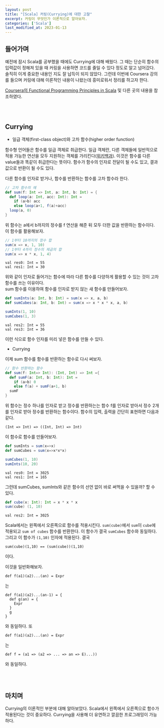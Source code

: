 ```yaml
---
layout: post
title: "[Scala] 커링(Currying)에 대한 고찰"
excerpt: 커링이 무엇인가 이론적으로 알아보자.
categories: ['Scala']
last_modified_at: 2023-01-13
---
```


## 들어가며

예전에 잠시 Scala를 공부했을 때에도 Currying에 대해 배웠다. 그 때는 단순히 함수의 입력값이 정해져 있을 때 커링을 사용하면 코드를 줄일 수 있다 정도로 알고 넘어갔다. 솔직히 이게 중요한 내용인 지도 잘 납득이 되지 않았다. 그런데 이번에 Coursera 강의를 들으며 커링에 대해 이론적인 내용이 나왔는데 흥미로워서 정리를 하고자 한다.

[Coursera의 Functional Programming Principles in Scala](https://www.coursera.org/learn/scala2-functional-programming) 및 다른 곳의 내용을 참조하였다.

<br/><br/>

## Currying

- 일급 객체(first-class object)와 고차 함수(higher order function)

함수형 언어들은 함수를 일급 객체로 취급한다. 일급 객체란, 다른 객체들에 일반적으로 적용 가능한 연산을 모두 지원하는 객체를 가리킨다([위키백과](https://ko.wikipedia.org/wiki/%EC%9D%BC%EA%B8%89_%EA%B0%9D%EC%B2%B4)). 이것은 함수를 다른 value들과 똑같이 취급한다는 뜻이다. 함수가 함수의 인자로 전달이 될 수도 있고, 결과값으로 반환이 될 수도 있다.

다른 함수를 인자로 받거나, 함수를 반환하는 함수를 고차 함수라 한다.

```scala
// 고차 함수의 예
def sum(f: Int => Int, a: Int, b: Int) = {
  def loop(a: Int, acc: Int): Int =
    if (a>b) acc
    else loop(a+1, f(a)+acc)
  loop(a, 0)
}
```

위 함수는 a에서 b까지의 정수를 f 연산을 해준 뒤 모두 더한 값을 반환하는 함수이다. 이 함수를 활용해보자.

```scala
// 1부터 10까지의 정수 합
sum(x => x, 1, 10)
// 1부터 4까지 정수의 제곱의 합
sum(x => x * x, 1, 4)
```

```
val res0: Int = 55
val res1: Int = 30
```

위와 같이 인자로 들어가는 함수에 따라 다른 함수를 다양하게 활용할 수 있는 것이 고차 함수를 쓰는 이유이다.  
sum 함수를 이용하여 함수를 인자로 받지 않는 새 함수를 만들어보자.

```scala
def sumInts(a: Int, b: Int) = sum(x => x, a, b)
def sumCubes(a: Int, b: Int) = sum(x => x * x * x, a, b)

sumInts(1, 10)
sumCubes(1, 3)
```

```
val res2: Int = 55
val res3: Int = 36
```

이런 식으로 함수 인자를 미리 넣은 함수를 만들 수 있다.

- Currying

이제 sum 함수를 함수를 반환하는 함수로 다시 써보자.

```scala
// 함수 반환하는 함수
def sum(f: Int=> Int): (Int, Int) => Int ={
  def sumF(a: Int, b: Int): Int =
    if (a>b) 0
    else f(a) + sumF(a+1, b)
  sumF
}
```

위 함수는 정수 하나를 인자로 받고 정수를 반환하는는 함수 f를 인자로 받아서 정수 2개를 인자로 받아 정수를 반환하는 함수이다. 함수의 입력, 출력을 간단히 표현하면 다음과 같다.

    (Int => Int) => ((Int, Int) => Int)

이 함수로 함수를 만들어보자.

```scala
def sumInts = sum(x=>x)
def sumCubes = sum(x=>x*x*x)

sumCubes(1, 10)
sumInts(10, 20)
```

```
val res0: Int = 3025
val res1: Int = 165
```

그런데 sumCubes, sumInts와 같은 함수의 선언 없이 바로 써먹을 수 있을까? 할 수 있다.

```scala
def cube(x: Int): Int = x * x * x
sum(cube) (1, 10)
```

```
val res2: Int = 3025
```

Scala에서는 왼쪽에서 오른쪽으로 함수를 적용시킨다. `sum(cube)`에서 `sum`이 `cube`에 적용되고 `sum of cubes` 함수를 반환한다. 이 함수가 결국 `sumCubes` 함수와 동일하다. 그리고 이 함수가 `(1,10)` 인자에 적용된다. 결국

```
sum(cube)(1,10) == (sum(cube))(1,10)
```

이다.

이것을 일반화해보자.

    def f(a1)(a2)...(an) = Expr

는

    def f(a1)(a2)...(an-1) = {
      def g(an) = {
        Expr
      }
      g
    }

와 동일하다. 또

    def f(a1)(a2)...(an) = Expr

는

    def f = (a1 => (a2 => ... => an => E)...))

와 동일하다.

<br/><br/>

## 마치며

Currying의 이론적인 부분에 대해 알아보았다. Scala에서 왼쪽에서 오른쪽으로 함수가 적용된다는 것이 중요하다. Currying을 사용해 더 유연하고 깔끔한 프로그래밍이 가능하다.
